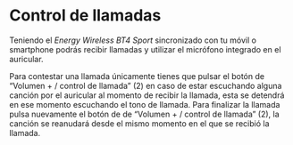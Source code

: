 Control de llamadas
===================
Teniendo el *Energy Wireless BT4 Sport* sincronizado con tu móvil o smartphone podrás recibir llamadas y utilizar el micrófono integrado en el auricular. 

Para contestar una llamada únicamente tienes que pulsar el botón de “Volumen + / control de llamada” (2) en caso de estar escuchando alguna canción por el auricular al momento de recibir la llamada, esta se detendrá en ese momento escuchando el tono de llamada. Para finalizar la llamada pulsa nuevamente el botón de de “Volumen + / control de llamada” (2), la canción se reanudará desde el mismo momento en el que se recibió la llamada. 
